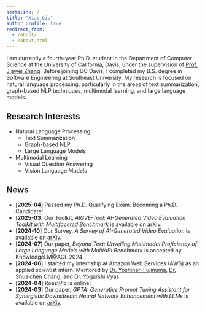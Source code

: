 ```yaml
---
permalink: /
title: "Xiao Liu"
author_profile: true
redirect_from: 
  - /about/
  - /about.html
---
```


I am currently a fourth-year Ph.D. student in the Department of Computer Science at the University of California, Davis, under the supervision of [Prof. Jiawei Zhang](http://jiaweizhang.net). Before joining UC Davis, I completed my B.S. degree in Software Engineering at Southeast University.
My research is focused on natural language processing, particularly in the areas of text summarization, graph-based NLP techniques, multimodal learning, and large language models.


## Research Interests
* Natural Language Processing
  * Text Summarization
  * Graph-based NLP
  * Large Language Models
* Multimodal Learning
  * Visual Question Answering
  * Vision Language Models

## News
* [**2025-04**] Passed my Ph.D. Qualifying Exam. Becoming a Ph.D. Candidate!
* [**2025-03**] Our Toolkit, _AIGVE-Tool: AI-Generated Video Evaluation Toolkit with Multifaceted Benchmark_ is available on [arXiv](https://arxiv.org/abs/2503.14064).
* [**2024-10**] Our Survey, _A Survey of AI-Generated Video Evaluation_ is available on [arXiv](https://arxiv.org/abs/2410.19884).
* [**2024-07**] Our paper, _Beyond Text: Unveiling Multimodal Proficiency of Large Language Models with MultiAPI Benchmark_ is accepted by KnowledgeLM@ACL 2024.
* [**2024-06**] I started my internship at Amazon Web Services (AWS) as an applied scientist intern. Mentored by [Dr. Yoshinari Fujinuma](https://akkikiki.github.io), [Dr. Shuaichen Chang](https://shuaichenchang.github.io), and [Dr. Yogarshi Vyas](https://www.linkedin.com/in/yogarshi-vyas-049955172/).
* [**2024-04**] RoastPic is online!
* [**2024-03**] Our paper, _GPTA: Generative Prompt Tuning Assistant for Synergistic Downstream Neural Network Enhancement with LLMs_ is available on [arXiv](https://arxiv.org/abs/2404.00189).



